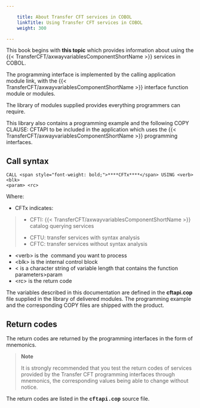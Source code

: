 ```yaml
---

    title: About Transfer CFT services in COBOL
    linkTitle: Using Transfer CFT services in COBOL
    weight: 300

---
```

This book begins with <span style="font-weight: bold;">****this topic****</span>
which provides information about using the {{< TransferCFT/axwayvariablesComponentShortName  >}} services in COBOL.

The programming interface is implemented by the calling application
module link, with the {{< TransferCFT/axwayvariablesComponentShortName  >}} interface function module or modules.

The library of modules supplied provides everything programmers can
require.

This library also contains a programming example and the following COPY
CLAUSE: CFTAPI
to be included in the application which uses the {{< TransferCFT/axwayvariablesComponentShortName  >}} programming
interfaces.

<span id="Call Syntax"></span>

## Call syntax

```
CALL <span style="font-weight: bold;">****CFTx****</span> USING <verb>
<blk>
<param> <rc>
```

Where:

- CFTx indicates:

> -   CFTI:
>     {{< TransferCFT/axwayvariablesComponentShortName >}} catalog querying services
>
> <!-- -->
>
> -   CFTU:
>     transfer services with syntax analysis
> -   CFTC:
>     transfer services without syntax analysis

- &lt;verb> is the  command
    you want to process
- &lt;blk> is the internal control block
- &lt; is a character string of
    variable length that contains the function parameters>param
- &lt;rc> is the return code

The variables described in this documentation are defined in the <span style="font-weight: bold;">****cftapi.cop****</span> file supplied in the library
of delivered modules. The programming example and the corresponding COPY
files are shipped with the product.

## Return codes

The return codes are returned by the programming interfaces in the form
of mnemonics.

> **Note**
>
> It is strongly recommended that you test the return codes of services
> provided by the Transfer CFT programming interfaces through mnemonics,
> the corresponding values being able to change without notice.

The return codes are listed in the <span style="font-family: 'Courier New', monospace;font-weight: bold;">****cftapi.cop****</span>
source file.

